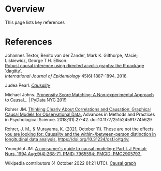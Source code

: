 # Overview
This page lists key references

# References
Johannes Textor, Benito van der Zander, Mark K. Gilthorpe, Maciej Liskiewicz, George T.H. Ellison.  
[Robust causal inference using directed acyclic graphs: the R package 'dagitty'.](http://dx.doi.org/10.1093/ije/dyw341)  
_International Journal of Epidemiology_ 45(6):1887-1894, 2016.

Judea Pearl. [*Causality*](http://bayes.cs.ucla.edu/BOOK-2K/)

Michael Johns. [Propensity Score Matching: A Non-experimental Approach to Causal... | PyData NYC 2019](https://youtu.be/gaUgW7NWai8)

Rohrer JM. [Thinking Clearly About Correlations and Causation: Graphical Causal Models for Observational Data.](https://journals.sagepub.com/doi/full/10.1177/2515245917745629) Advances in Methods and Practices in Psychological Science. 2018;1(1):27-42. doi:10.1177/2515245917745629

Rohrer, J. M., & Murayama, K. (2021, October 11). [These are not the effects you are looking for: Causality and the within-/between-person distinction in longitudinal data analysis.](https://psyarxiv.com/tg4vj/) https://doi.org/10.31234/osf.io/tg4vj

Youngblut JM. [A consumer's guide to causal modeling: Part I. J Pediatr Nurs. 1994 Aug;9(4):268-71. PMID: 7965594; PMCID: PMC2905793.](https://www.ncbi.nlm.nih.gov/pmc/articles/PMC2905793/)

Wikipedia contributors (4 October 2022 01:21 UTC). [Causal graph](https://en.wikipedia.org/w/index.php?title=Causal_graph&oldid=1109084450)

